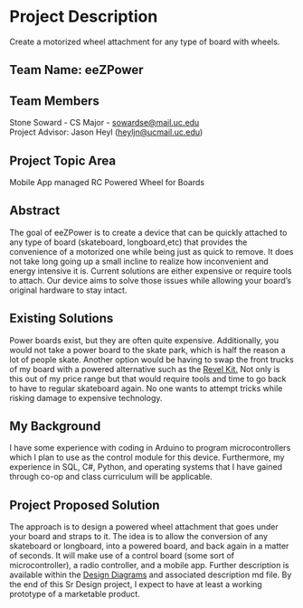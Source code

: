 # Project Description
Create a motorized wheel attachment for any type of board with wheels.
## Team Name: eeZPower
## Team Members
Stone Soward - CS Major - sowardse@mail.uc.edu <br>
Project Advisor: Jason Heyl (heyljn@ucmail.uc.edu)
## Project Topic Area
Mobile App managed RC Powered Wheel for Boards
## Abstract
The goal of eeZPower is to create a device that can be quickly attached to any type of board (skateboard, longboard,etc) that provides the convenience of a motorized one while being just as quick to remove. It does not take long going up a small incline to realize how inconvenient and energy intensive it is. Current solutions are either expensive or require tools to attach. Our device aims to solve those issues while allowing your board’s original hardware to stay intact.
## Existing Solutions
Power boards exist, but they are often quite expensive. Additionally, you would not take a power board to the skate park, which is half the reason a lot of people skate. Another option would be having to swap the front trucks of my board with a powered alternative such as the [Revel Kit.](https://www.revelboards.com/products/revel-kit-electric-skateboard) Not only is this out of my price range but that would require tools and time to go back to have to regular skateboard again. No one wants to attempt tricks while risking damage to expensive technology.
## My Background
I have some experience with coding in Arduino to program microcontrollers which I plan to use as the control module for this device. Furthermore, my experience in SQL, C#, Python, and operating systems that I have gained through co-op and class curriculum will be applicable.
## Project Proposed Solution
The approach is to design a powered wheel attachment that goes under your board and straps to it. The idea is to allow the conversion of any skateboard or longboard, into a powered board, and back again in a matter of seconds. It will make use of a control board (some sort of microcontroller), a radio controller, and a mobile app. Further description is available within the [Design Diagrams](/Assignments/Design_Diagrams/Design_Description.md) and associated description md file. By the end of this Sr Design project, I expect to have at least a working prototype of a marketable product.
